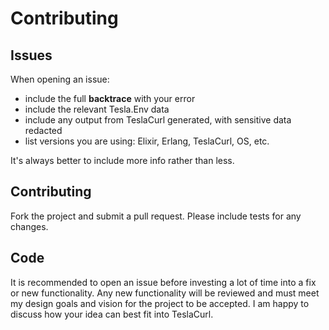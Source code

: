 # Contributing

## Issues

When opening an issue:

* include the full **backtrace** with your error
* include the relevant Tesla.Env data
* include any output from TeslaCurl generated, with sensitive data redacted
* list versions you are using: Elixir, Erlang, TeslaCurl, OS, etc.

It's always better to include more info rather than less.

## Contributing

Fork the project and submit a pull request. Please include tests for any changes.

## Code

It is recommended to open an issue before investing a lot of time into a
fix or new functionality. Any new functionality will be reviewed and must
meet my design goals and vision for the project to be accepted. I am happy
to discuss how your idea can best fit into TeslaCurl.
